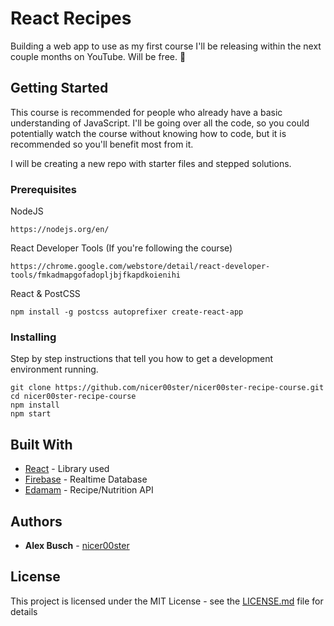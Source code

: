 # React Recipes

Building a web app to use as my first course I'll be releasing within the next couple months on YouTube. Will be free. 🙋

## Getting Started

This course is recommended for people who already have a basic understanding of JavaScript. I'll be going over all the code, so you could potentially watch the course without knowing how to code, but it is recommended so you'll benefit most from it.

I will be creating a new repo with starter files and stepped solutions.

### Prerequisites

NodeJS
```
https://nodejs.org/en/
```
React Developer Tools (If you're following the course)
```
https://chrome.google.com/webstore/detail/react-developer-tools/fmkadmapgofadopljbjfkapdkoienihi
```
React & PostCSS
```
npm install -g postcss autoprefixer create-react-app

```

### Installing

Step by step instructions that tell you how to get a development environment running.

```
git clone https://github.com/nicer00ster/nicer00ster-recipe-course.git
cd nicer00ster-recipe-course
npm install
npm start
```

## Built With

* [React](https://reactjs.org/) - Library used
* [Firebase](https://firebase.google.com/) - Realtime Database
* [Edamam](https://www.edamam.com/) - Recipe/Nutrition API


## Authors

* **Alex Busch** - [nicer00ster](https://github.com/nicer00ster)


## License

This project is licensed under the MIT License - see the [LICENSE.md](LICENSE.md) file for details
